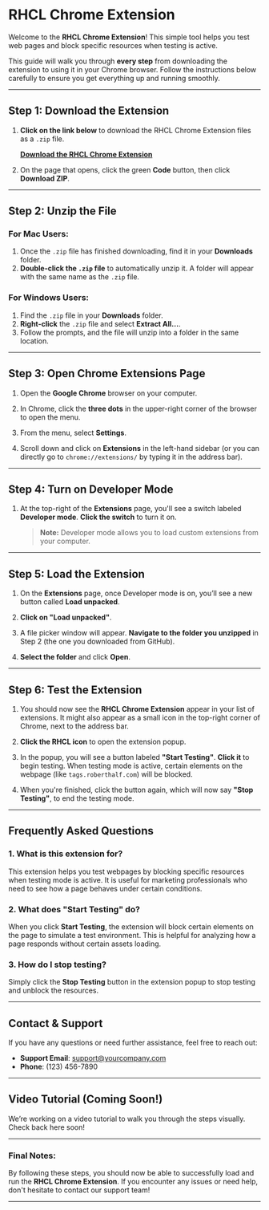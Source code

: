 # RHCL Chrome Extension

Welcome to the **RHCL Chrome Extension**! This simple tool helps you test web pages and block specific resources when testing is active.

This guide will walk you through **every step** from downloading the extension to using it in your Chrome browser. Follow the instructions below carefully to ensure you get everything up and running smoothly.

---

## Step 1: Download the Extension

1. **Click on the link below** to download the RHCL Chrome Extension files as a `.zip` file.
   
   **[Download the RHCL Chrome Extension](https://github.com/yourusername/rhcl-extension)**

2. On the page that opens, click the green **Code** button, then click **Download ZIP**.

---

## Step 2: Unzip the File

### For **Mac** Users:

1. Once the `.zip` file has finished downloading, find it in your **Downloads** folder.
2. **Double-click the `.zip` file** to automatically unzip it. A folder will appear with the same name as the `.zip` file.

### For **Windows** Users:

1. Find the `.zip` file in your **Downloads** folder.
2. **Right-click** the `.zip` file and select **Extract All...**.
3. Follow the prompts, and the file will unzip into a folder in the same location.

---

## Step 3: Open Chrome Extensions Page

1. Open the **Google Chrome** browser on your computer.
   
2. In Chrome, click the **three dots** in the upper-right corner of the browser to open the menu.

3. From the menu, select **Settings**.

4. Scroll down and click on **Extensions** in the left-hand sidebar (or you can directly go to `chrome://extensions/` by typing it in the address bar).

---

## Step 4: Turn on Developer Mode

1. At the top-right of the **Extensions** page, you'll see a switch labeled **Developer mode**. **Click the switch** to turn it on.
   
   > **Note:** Developer mode allows you to load custom extensions from your computer.

---

## Step 5: Load the Extension

1. On the **Extensions** page, once Developer mode is on, you’ll see a new button called **Load unpacked**.

2. **Click on "Load unpacked"**.

3. A file picker window will appear. **Navigate to the folder you unzipped** in Step 2 (the one you downloaded from GitHub).

4. **Select the folder** and click **Open**.

---

## Step 6: Test the Extension

1. You should now see the **RHCL Chrome Extension** appear in your list of extensions. It might also appear as a small icon in the top-right corner of Chrome, next to the address bar.

2. **Click the RHCL icon** to open the extension popup.

3. In the popup, you will see a button labeled **"Start Testing"**. **Click it** to begin testing. When testing mode is active, certain elements on the webpage (like `tags.roberthalf.com`) will be blocked.

4. When you're finished, click the button again, which will now say **"Stop Testing"**, to end the testing mode.

---

## Frequently Asked Questions

### 1. What is this extension for?
This extension helps you test webpages by blocking specific resources when testing mode is active. It is useful for marketing professionals who need to see how a page behaves under certain conditions.

### 2. What does "Start Testing" do?
When you click **Start Testing**, the extension will block certain elements on the page to simulate a test environment. This is helpful for analyzing how a page responds without certain assets loading.

### 3. How do I stop testing?
Simply click the **Stop Testing** button in the extension popup to stop testing and unblock the resources.

---

## Contact & Support

If you have any questions or need further assistance, feel free to reach out:

- **Support Email**: support@yourcompany.com
- **Phone**: (123) 456-7890

---

## Video Tutorial (Coming Soon!)

We’re working on a video tutorial to walk you through the steps visually. Check back here soon!

---

### Final Notes:

By following these steps, you should now be able to successfully load and run the **RHCL Chrome Extension**. If you encounter any issues or need help, don't hesitate to contact our support team!

---

